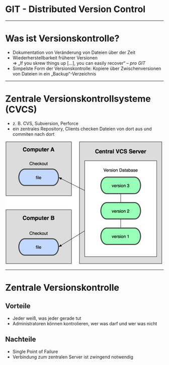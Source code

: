 # GIT - Distributed Version Control

---
# Was ist Versionskontrolle?
 * Dokumentation von Veränderung von Dateien über der Zeit
 * Wiederherstellbarkeit früherer Versionen <br>
   ⇒ „If you skrew things up […], you can easily recover“ – *pro GIT*
 * Simpelste Form der Versionskontrolle: Kopiere über Zwischenversionen
   von Dateien in ein „Backup“-Verzeichnis

---
# Zentrale Versionskontrollsysteme (CVCS)
 * z. B. CVS, Subversion, Perforce
 * ein zentrales Repository, Clients checken Dateien von dort aus und
   commiten nach dort

 ![Zentrale Versionskontrolle](images/cvcs.png)

---
# Zentrale Versionskontrolle
## Vorteile
 + Jeder weiß, was jeder gerade tut
 + Administratoren können kontrolieren, wer was darf und wer was nicht

## Nachteile
 - Single Point of Failure
 - Verbindung zum zentralen Server ist zwingend notwendig
